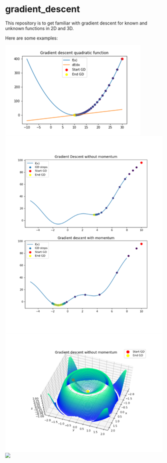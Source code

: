 # gradient_descent

This repository is to get familiar with gradient descent for known and unknown functions in 2D and 3D.

Here are some examples:

![](plots/GD_quadratic.png)
![](plots/2D_GD.png)
![](plots/3D_GD_without_momentum.png)
![](plpts/3D_GD_with_momentum.png)
